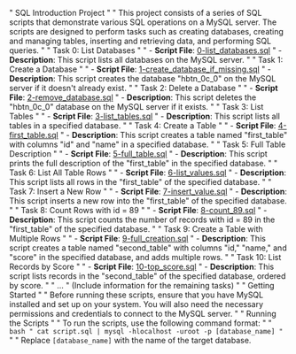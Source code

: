 " SQL Introduction Project
" 
" This project consists of a series of SQL scripts that demonstrate various SQL operations on a MySQL server. The scripts are designed to perform tasks such as creating databases, creating and managing tables, inserting and retrieving data, and performing SQL queries.
" 
" Task 0: List Databases
" 
" - **Script File**: [0-list_databases.sql](0x0D-SQL_introduction/0-list_databases.sql)
" - **Description**: This script lists all databases on the MySQL server.
" 
" Task 1: Create a Database
" 
" - **Script File**: [1-create_database_if_missing.sql](0x0D-SQL_introduction/1-create_database_if_missing.sql)
" - **Description**: This script creates the database "hbtn_0c_0" on the MySQL server if it doesn't already exist.
" 
" Task 2: Delete a Database
" 
" - **Script File**: [2-remove_database.sql](0x0D-SQL_introduction/2-remove_database.sql)
" - **Description**: This script deletes the "hbtn_0c_0" database on the MySQL server if it exists.
" 
" Task 3: List Tables
" 
" - **Script File**: [3-list_tables.sql](0x0D-SQL_introduction/3-list_tables.sql)
" - **Description**: This script lists all tables in a specified database.
" 
" Task 4: Create a Table
" 
" - **Script File**: [4-first_table.sql](0x0D-SQL_introduction/4-first_table.sql)
" - **Description**: This script creates a table named "first_table" with columns "id" and "name" in a specified database.
" 
" Task 5: Full Table Description
" 
" - **Script File**: [5-full_table.sql](0x0D-SQL_introduction/5-full_table.sql)
" - **Description**: This script prints the full description of the "first_table" in the specified database.
" 
" Task 6: List All Table Rows
" 
" - **Script File**: [6-list_values.sql](0x0D-SQL_introduction/6-list_values.sql)
" - **Description**: This script lists all rows in the "first_table" of the specified database.
" 
" Task 7: Insert a New Row
" 
" - **Script File**: [7-insert_value.sql](0x0D-SQL_introduction/7-insert_value.sql)
" - **Description**: This script inserts a new row into the "first_table" of the specified database.
" 
" Task 8: Count Rows with id = 89
" 
" - **Script File**: [8-count_89.sql](0x0D-SQL_introduction/8-count_89.sql)
" - **Description**: This script counts the number of records with id = 89 in the "first_table" of the specified database.
" 
" Task 9: Create a Table with Multiple Rows
" 
" - **Script File**: [9-full_creation.sql](0x0D-SQL_introduction/9-full_creation.sql)
" - **Description**: This script creates a table named "second_table" with columns "id," "name," and "score" in the specified database, and adds multiple rows.
" 
" Task 10: List Records by Score
" 
" - **Script File**: [10-top_score.sql](0x0D-SQL_introduction/10-top_score.sql)
" - **Description**: This script lists records in the "second_table" of the specified database, ordered by score.
" 
" ...
" (Include information for the remaining tasks)
" 
" Getting Started
" 
" Before running these scripts, ensure that you have MySQL installed and set up on your system. You will also need the necessary permissions and credentials to connect to the MySQL server.
" 
" Running the Scripts
" 
" To run the scripts, use the following command format:
" 
" ```bash
" cat script.sql | mysql -hlocalhost -uroot -p [database_name]
" ```
" 
" Replace `[database_name]` with the name of the target database.
